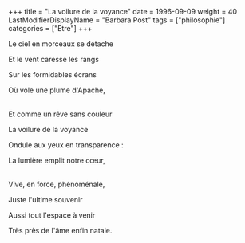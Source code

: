 +++
title = "La voilure de la voyance"
date = 1996-09-09
weight = 40
LastModifierDisplayName = "Barbara Post"
tags = ["philosophie"]
categories = ["Etre"]
+++

Le ciel en morceaux se détache

Et le vent caresse les rangs

Sur les formidables écrans

Où vole une plume d'Apache,

 \
Et comme un rêve sans couleur

La voilure de la voyance

Ondule aux yeux en transparence :

La lumière emplit notre cœur,

 \
Vive, en force, phénoménale,

Juste l'ultime souvenir

Aussi tout l'espace à venir

Très près de l'âme enfin natale.
